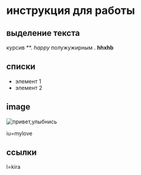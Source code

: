 # инструкция для работы 

## выделение текста

курсив **. *happy*
полужужирным . **hhxhb**

## списки

*  элемент 1
*  элемент 2 

## image
![привет,улыбнись](image2.jpeg)

iu=mylove 

## ссылки

l=kira
